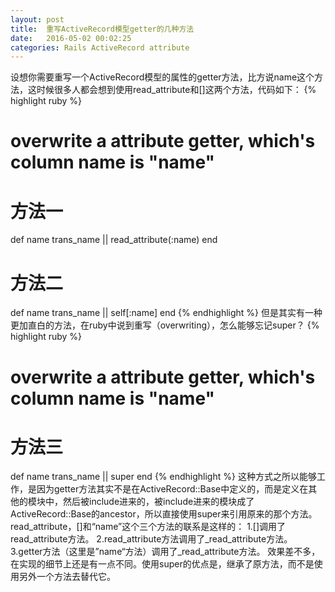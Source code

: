 ```yaml
---
layout: post
title:  重写ActiveRecord模型getter的几种方法
date:   2016-05-02 00:02:25
categories: Rails ActiveRecord attribute
---
```

设想你需要重写一个ActiveRecord模型的属性的getter方法，比方说name这个方法，这时候很多人都会想到使用read_attribute和[]这两个方法，代码如下：
{% highlight ruby %}
  # overwrite a attribute getter, which's column name is "name"
  # 方法一
  def name
    trans_name || read_attribute(:name)
  end

  # 方法二
  def name
    trans_name || self[:name]
  end
{% endhighlight %}
但是其实有一种更加直白的方法，在ruby中说到重写（overwriting），怎么能够忘记super？
{% highlight ruby %}
  # overwrite a attribute getter, which's column name is "name"
  # 方法三
  def name
    trans_name || super
  end
{% endhighlight %}
这种方式之所以能够工作，是因为getter方法其实不是在ActiveRecord::Base中定义的，而是定义在其他的模块中，然后被include进来的，被include进来的模块成了ActiveRecord::Base的ancestor，所以直接使用super来引用原来的那个方法。
read_attribute，[]和“name”这个三个方法的联系是这样的：
1.[]调用了read_attribute方法。
2.read_attribute方法调用了_read_attribute方法。
3.getter方法（这里是”name“方法）调用了_read_attribute方法。
效果差不多，在实现的细节上还是有一点不同。使用super的优点是，继承了原方法，而不是使用另外一个方法去替代它。